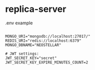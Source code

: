 # replica-server

.env example

```t

MONGO_URI="mongodb://localhost:27017/"
REDIS_URI="redis://localhost:6379"
MONGO_DBNAME="NEOSTELLAR"

# JWT settings:
JWT_SECRET_KEY="secret"
JWT_SECRET_KEY_EXPIRE_MINUTES_COUNT=2

```
